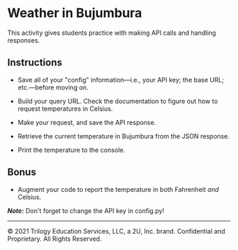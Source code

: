 # Weather in Bujumbura

This activity gives students practice with making API calls and handling responses.

## Instructions

* Save all of your "config" information—i.e., your API key; the base URL; etc.—before moving on.

* Build your query URL. Check the documentation to figure out how to request temperatures in Celsius.

* Make your request, and save the API response.

* Retrieve the current temperature in Bujumbura from the JSON response.

* Print the temperature to the console.

## Bonus

* Augment your code to report the temperature in both Fahrenheit _and_ Celsius.

***Note:*** Don't forget to change the API key in config.py!

---

© 2021 Trilogy Education Services, LLC, a 2U, Inc. brand. Confidential and Proprietary. All Rights Reserved.
